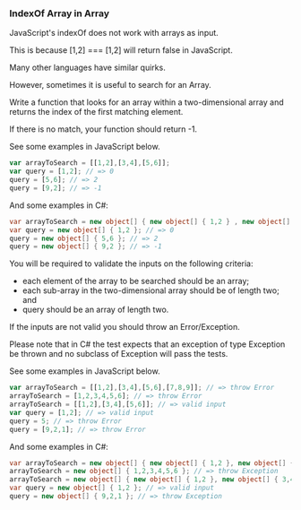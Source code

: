 ### IndexOf Array in Array

JavaScript's indexOf does not work with arrays as input. 

This is because [1,2] === [1,2] will return false in JavaScript. 

Many other languages have similar quirks.

However, sometimes it is useful to search for an Array. 

Write a function that looks for an array within a two-dimensional array and returns the index of the first matching element. 

If there is no match, your function should return -1.

See some examples in JavaScript below.
```js
var arrayToSearch = [[1,2],[3,4],[5,6]];
var query = [1,2]; // => 0
query = [5,6]; // => 2
query = [9,2]; // => -1
```
And some examples in C#:

```csharp
var arrayToSearch = new object[] { new object[] { 1,2 } , new object[] { 3,4 }, new object[] { 5,6 } };
var query = new object[] { 1,2 }; // => 0
query = new object[] { 5,6 }; // => 2
query = new object[] { 9,2 }; // => -1
```
You will be required to validate the inputs on the following criteria:

* each element of the array to be searched should be an array;
* each sub-array in the two-dimensional array should be of length two; and
* query should be an array of length two.

If the inputs are not valid you should throw an Error/Exception. 

Please note that in C# the test expects that an exception of type Exception be thrown and no subclass of Exception will pass the tests.

See some examples in JavaScript below.
```js
var arrayToSearch = [[1,2],[3,4],[5,6],[7,8,9]]; // => throw Error
arrayToSearch = [1,2,3,4,5,6]; // => throw Error
arrayToSearch = [[1,2],[3,4],[5,6]]; // => valid input
var query = [1,2]; // => valid input
query = 5; // => throw Error
query = [9,2,1]; // => throw Error
```
And some examples in C#:
```csharp
var arrayToSearch = new object[] { new object[] { 1,2 }, new object[] { 3,4 }, new object[] { 5,6 }, new object[] { 7,8,9 } }; // => throw Exception
arrayToSearch = new object[] { 1,2,3,4,5,6 }; // => throw Exception
arrayToSearch = new object[] { new object[] { 1,2 }, new object[] { 3,4 }, new object[] { 5,6 } }; // => valid input
var query = new object[] { 1,2 }; // => valid input
query = new object[] { 9,2,1 }; // => throw Exception
